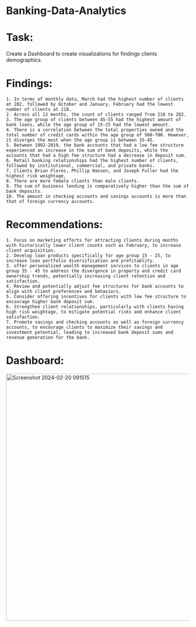 # Banking-Data-Analytics

# Task:
  Create a Dashboard to create visualizations for findings clients demographics.
    
# Findings:
    1. In terms of monthly data, March had the highest number of clients at 282, followed by October and January. February had the lowest number of clients at 218.
    2. Across all 12 months, the count of clients ranged from 218 to 282.
    3. The age group of clients between 45-55 had the highest amount of bank loans, while the age group of 15-25 had the lowest amount.
    4. There is a correlation between the total properties owned and the total number of credit cards within the age group of 500-700. However, it diverges the most when the age group is between 35-45.
    5. Between 1992-2019, the bank accounts that had a low fee structure experienced an increase in the sum of bank deposits, while the accounts that had a high fee structure had a decrease in deposit sum.
    6. Retail banking relationships had the highest number of clients, followed by institutional, commercial, and private banks.
    7. Clients Brian Flores, Phillip Hansen, and Joseph Fuller had the highest risk weightage.
    8. There are more female clients than male clients.
    9. The sum of business lending is comparatively higher than the sum of bank deposits.
    10. The amount in checking accounts and savings accounts is more than that of foreign currency accounts.

# Recommendations:
    1. Focus on marketing efforts for attracting clients during months with historically lower client counts such as February, to increase client acquisition.
    2. Develop loan products specifically for age group 15 - 25, to increase loan portfolio diversification and profitablity.
    3. offer personalized wealth management services to clients in age group 35 - 45 to address the divergence in property and credit card ownership trends, potentially increasing client retention and satisfaction.
    4. Review and potentially adjust fee structures for bank accounts to align with client preferences and behaviors. 
    5. Consider offering incentives for clients with low fee structure to encourage higher bank deposit sum.
    6. Strengthen client relationships, particularly with clients having high risk weightage, to mitigate potential risks and enhance client satisfaction.
    7. Promote savings and checking accounts as well as foreign currency accounts, to encourage clients to maximize their savings and investment potential, leading to increased bank deposit sums and revenue generation for the bank.

# Dashboard:
<img width="676" alt="Screenshot 2024-02-20 091515" src="https://github.com/isratparveen/Banking-Data-Analytics/assets/88919216/5afc9c95-9e8d-446c-8d24-156e2aea106c">

